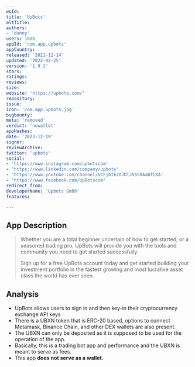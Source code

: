 ```yaml
---
wsId: 
title: 'UpBots'
altTitle: 
authors:
- 'danny'
users: 1000
appId: 'com.app.upbots'
appCountry: 
released: '2021-12-14'
updated: '2022-02-25'
version: '1.9.2'
stars: 
ratings: 
reviews: 
size: 
website: 'https://upbots.com/'
repository: 
issue: 
icon: 'com.app.upbots.jpg'
bugbounty: 
meta: 'removed'
verdict: 'nowallet'
appHashes: 
date: '2023-12-19'
signer: 
reviewArchive: 
twitter: 'upbots'
social:
- 'https://www.instagram.com/upbotscom'
- 'https://www.linkedin.com/company/upbots'
- 'https://www.youtube.com/channel/UCFjbtkzDJDlJVSS9AaBfLKA'
- 'https://www.facebook.com/UpBotscom'
redirect_from: 
developerName: 'Upbots Gmbh'
features: 

---
```


## App Description 

> Whether you are a total beginner uncertain of how to get started, or a seasoned trading pro, UpBots will provide you with the tools and community you need to get started successfully.
>
> Sign up for a free UpBots account today and get started building your investment portfolio in the fastest growing and most lucrative asset class the world has ever seen.

## Analysis 

- UpBots allows users to sign in and then key-in their cryptocurrency exchange API keys 
- There is a UBXN token that is ERC-20 based, options to connect Metamask, Binance Chain, and other DEX wallets are also present. 
- The UBXN can only be deposited as it is supposed to be used for the operation of the app. 
- Basically, this is a trading bot app and performance and the UBXN is meant to serve as fees.
- This app **does not serve as a wallet**. 